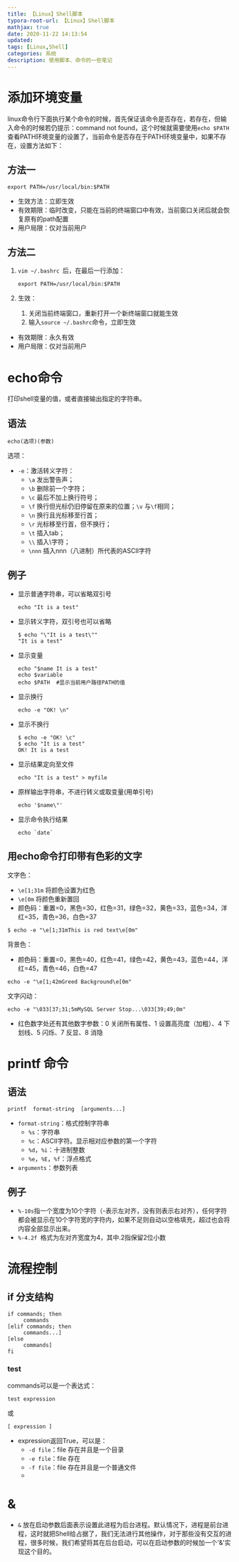 ```yaml
---
title: 【Linux】Shell脚本
typora-root-url: 【Linux】Shell脚本
mathjax: true
date: 2020-11-22 14:13:54
updated:
tags: [Linux,Shell]
categories: 系统
description: 使用脚本、命令的一些笔记
---
```






# 添加环境变量

linux命令行下面执行某个命令的时候，首先保证该命令是否存在，若存在，但输入命令的时候若仍提示：command not found，这个时候就需要使用`echo $PATH`查看PATH环境变量的设置了，当前命令是否存在于PATH环境变量中，如果不存在，设置方法如下：

## 方法一

```
export PATH=/usr/local/bin:$PATH
```

- 生效方法：立即生效
- 有效期限：临时改变，只能在当前的终端窗口中有效，当前窗口关闭后就会恢复原有的path配置
- 用户局限：仅对当前用户

## 方法二

1. `vim ~/.bashrc `后，在最后一行添加：

   ```
   export PATH=/usr/local/bin:$PATH
   ```

2. 生效：
   1. 关闭当前终端窗口，重新打开一个新终端窗口就能生效
   2. 输入`source ~/.bashrc`命令，立即生效

- 有效期限：永久有效
- 用户局限：仅对当前用户

# echo命令

打印shell变量的值，或者直接输出指定的字符串。

## 语法

```
echo(选项)(参数)
```

选项：

- `-e`：激活转义字符：
  - `\a` 发出警告声；
  - `\b` 删除前一个字符；
  - `\c` 最后不加上换行符号；
  - `\f` 换行但光标仍旧停留在原来的位置；`\v` 与`\f`相同；
  - `\n` 换行且光标移至行首；
  - `\r` 光标移至行首，但不换行；
  - `\t` 插入tab；
  - `\\` 插入\字符；
  - `\nnn` 插入nnn（八进制）所代表的ASCII字符

## 例子

- 显示普通字符串，可以省略双引号

  ```
  echo "It is a test"
  ```

- 显示转义字符，双引号也可以省略

  ```shell
  $ echo "\"It is a test\""
  "It is a test"
  ```

- 显示变量

  ```
  echo "$name It is a test"
  echo $variable
  echo $PATH  #显示当前用户路径PATH的值
  ```

- 显示换行

  ```
  echo -e "OK! \n" 
  ```

- 显示不换行

  ```shell
  $ echo -e "OK! \c" 
  $ echo "It is a test"
  OK! It is a test
  ```

- 显示结果定向至文件

  ```
  echo "It is a test" > myfile
  ```

- 原样输出字符串，不进行转义或取变量(用单引号)

  ```
  echo '$name\"'
  ```

- 显示命令执行结果

  ```
  echo `date`
  ```

## 用echo命令打印带有色彩的文字

文字色：

- `\e[1;31m` 将颜色设置为红色
- `\e[0m` 将颜色重新置回
- 颜色码：重置=0，黑色=30，红色=31，绿色=32，黄色=33，蓝色=34，洋红=35，青色=36，白色=37

```
$ echo -e "\e[1;31mThis is red text\e[0m"
```

背景色：

- 颜色码：重置=0，黑色=40，红色=41，绿色=42，黄色=43，蓝色=44，洋红=45，青色=46，白色=47

```
echo -e "\e[1;42mGreed Background\e[0m"
```

文字闪动：

```
echo -e "\033[37;31;5mMySQL Server Stop...\033[39;49;0m"
```

- 红色数字处还有其他数字参数：0 关闭所有属性、1 设置高亮度（加粗）、4 下划线、5 闪烁、7 反显、8 消隐

# printf 命令

## 语法

```
printf  format-string  [arguments...]
```

- `format-string`：格式控制字符串
  - `%s`：字符串
  - `%c`：ASCII字符。显示相对应参数的第一个字符
  - `%d`，`%i`：十进制整数
  - `%e`，`%E`，`%f`：浮点格式
- `arguments`：参数列表

## 例子

- `%-10s`指一个宽度为10个字符（-表示左对齐，没有则表示右对齐），任何字符都会被显示在10个字符宽的字符内，如果不足则自动以空格填充，超过也会将内容全部显示出来。
- `%-4.2f `格式为左对齐宽度为4，其中.2指保留2位小数

# 流程控制

## if 分支结构

```shell
if commands; then
     commands
[elif commands; then
     commands...]
[else
     commands]
fi
```

### test

commands可以是一个表达式：

```
test expression
```

或

```
[ expression ]
```

- expression返回True，可以是：
  - `-d file`：file 存在并且是一个目录
  - `-e file`：file 存在
  - `-f file`：file 存在并且是一个普通文件
  - 

# &

- `&` 放在启动参数后面表示设置此进程为后台进程。默认情况下，进程是前台进程，这时就把Shell给占据了，我们无法进行其他操作，对于那些没有交互的进程，很多时候，我们希望将其在后台启动，可以在启动参数的时候加一个'&'实现这个目的。

  

